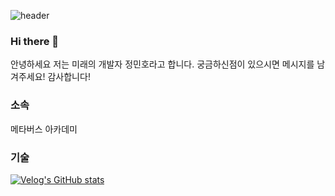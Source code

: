 ![header](https://capsule-render.vercel.app/api?type=cylinder&color=000000&height=150&section=header&text=Hi.Im.Mino&fontColor=ffffff&fontSize=70&animation=fadeIn&fontAlignY=55)

### Hi there 👋
안녕하세요 저는 미래의 개발자 정민호라고 합니다. 궁금하신점이 있으시면 메시지를 남겨주세요! 감사합니다!

### 소속
메타버스 아카데미

### 기술
[![Velog's GitHub stats](https://velog-readme-stats.vercel.app/api/badge?name=java)](https://velog.io/@java)


<!--
**jeongminoo/jeongminoo** is a ✨ _special_ ✨ repository because its `README.md` (this file) appears on your GitHub profile.

Here are some ideas to get you started:

- 🔭 I’m currently working on ...
- 🌱 I’m currently learning ... metabus academy
- 👯 I’m looking to collaborate on ...
- 🤔 I’m looking for help with ...
- 💬 Ask me about ...
- 📫 How to reach me: ...
- 😄 Pronouns: ...
- ⚡ Fun fact: ...
-->
